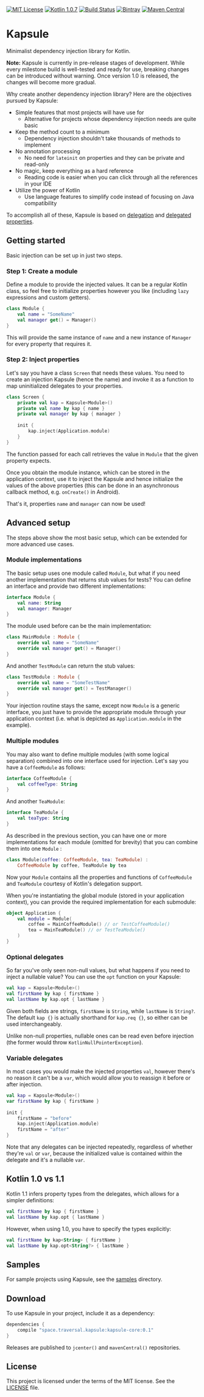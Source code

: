 [![MIT License](https://img.shields.io/github/license/traversals/kapsule.svg)](https://github.com/traversals/kapsule/blob/master/LICENSE)
[![Kotlin 1.0.7](https://img.shields.io/badge/Kotlin-1.0.7-blue.svg)](http://kotlinlang.org)
[![Build Status](https://travis-ci.org/traversals/kapsule.svg?branch=master)](https://travis-ci.org/traversals/kapsule)
[![Bintray](https://img.shields.io/bintray/v/traversals/maven/kapsule.svg)](https://bintray.com/traversals/maven/kapsule)
[![Maven Central](https://img.shields.io/maven-central/v/space.traversal.kapsule/kapsule-core.svg)](http://search.maven.org/#search%7Cga%7C1%7Cg%3A%22space.traversal.kapsule%22)

# Kapsule 

Minimalist dependency injection library for Kotlin.

**Note:** Kapsule is currently in pre-release stages of development. While every milestone build is well-tested and ready for use, breaking changes can be introduced without warning. Once version 1.0 is released, the changes will become more gradual.

Why create another dependency injection library? Here are the objectives pursued by Kapsule:

* Simple features that most projects will have use for
    - Alternative for projects whose dependency injection needs are quite basic
* Keep the method count to a minimum
    - Dependency injection shouldn't take thousands of methods to implement
* No annotation processing
    - No need for `lateinit` on properties and they can be private and read-only
* No magic, keep everything as a hard reference
    - Reading code is easier when you can click through all the references in your IDE
* Utilize the power of Kotlin
    - Use language features to simplify code instead of focusing on Java compatibility 

To accomplish all of these, Kapsule is based on [delegation](http://kotlinlang.org/docs/reference/delegation.html) and [delegated properties](http://kotlinlang.org/docs/reference/delegated-properties.html). 
  
## Getting started

Basic injection can be set up in just two steps.

### Step 1: Create a module

Define a module to provide the injected values. It can be a regular Kotlin class, so feel free to initialize properties however you like (including `lazy` expressions and custom getters).

```kotlin
class Module {
    val name = "SomeName"
    val manager get() = Manager()
}
```

This will provide the same instance of `name` and a new instance of `Manager` for every property that requires it. 

### Step 2: Inject properties

Let's say you have a class `Screen` that needs these values. You need to create an injection Kapsule (hence the name) and invoke it as a function to map uninitialized delegates to your properties.    

```kotlin
class Screen {
    private val kap = Kapsule<Module>()
    private val name by kap { name }
    private val manager by kap { manager }
    
    init {
        kap.inject(Application.module)
    }
}
```

The function passed for each call retrieves the value in `Module` that the given property expects. 

Once you obtain the module instance, which can be stored in the application context, use it to inject the Kapsule and hence initialize the values of the above properties (this can be done in an asynchronous callback method, e.g. `onCreate()` in Android).

That's it, properties `name` and `manager` can now be used!

## Advanced setup

The steps above show the most basic setup, which can be extended for more advanced use cases.

### Module implementations

The basic setup uses one module called `Module`, but what if you need another implementation that returns stub values for tests? You can define an interface and provide two different implementations:
 
```kotlin
interface Module {
    val name: String
    val manager: Manager
}
```
 
The module used before can be the main implementation:
 
```kotlin
class MainModule : Module {
    override val name = "SomeName"
    override val manager get() = Manager()
}
```

And another `TestModule` can return the stub values:
 
```kotlin
class TestModule : Module {
    override val name = "SomeTestName"
    override val manager get() = TestManager()
}
```

Your injection routine stays the same, except now `Module` is a generic interface, you just have to provide the appropriate module through your application context (i.e. what is depicted as `Application.module` in the example).

### Multiple modules

You may also want to define multiple modules (with some logical separation) combined into one interface used for injection. Let's say you have a `CoffeeModule` as follows:

```kotlin
interface CoffeeModule {
    val coffeeType: String
}
```

And another `TeaModule`:

```kotlin
interface TeaModule {
    val teaType: String
}
```

As described in the previous section, you can have one or more implementations for each module (omitted for brevity) that you can combine them into one `Module` :

```kotlin
class Module(coffee: CoffeeModule, tea: TeaModule) : 
    CoffeeModule by coffee, TeaModule by tea
```

Now your `Module` contains all the properties and functions of `CoffeeModule` and `TeaModule` courtesy of Kotlin's delegation support. 

When you're instantiating the global module (stored in your application context), you can provide the required implementation for each submodule:

```kotlin
object Application {
    val module = Module(
        coffee = MainCoffeeModule() // or TestCoffeeModule()
        tea = MainTeaModule() // or TestTeaModule()
    )
}
```

### Optional delegates

So far you've only seen non-null values, but what happens if you need to inject a nullable value? You can use the `opt` function on your Kapsule:

```kotlin
val kap = Kapsule<Module>()
val firstName by kap { firstName }
val lastName by kap.opt { lastName }
```

Given both fields are strings, `firstName` is `String`, while `lastName` is `String?`. The default `kap {}` is actually shorthand for `kap.req {}`, so either can be used interchangeably.

Unlike non-null properties, nullable ones can be read even before injection (the former would throw `KotlinNullPointerException`). 

### Variable delegates

In most cases you would make the injected properties `val`, however there's no reason it can't be a `var`, which would allow you to reassign it before or after injection.

```kotlin
val kap = Kapsule<Module>()
var firstName by kap { firstName }
 
init {
    firstName = "before"
    kap.inject(Application.module)
    firstName = "after"
}
```

Note that any delegates can be injected repeatedly, regardless of whether they're `val` or `var`, because the initialized value is contained within the delegate and it's a nullable `var`.

## Kotlin 1.0 vs 1.1

Kotlin 1.1 infers property types from the delegates, which allows for a simpler definitions:

```kotlin
val firstName by kap { firstName }
val lastName by kap.opt { lastName }
```

However, when using 1.0, you have to specify the types explicitly:
 
```kotlin
val firstName by kap<String> { firstName }
val lastName by kap.opt<String?> { lastName }
```

## Samples

For sample projects using Kapsule, see the [samples](samples) directory. 

## Download

To use Kapsule in your project, include it as a dependency:
  
```gradle
dependencies {
    compile "space.traversal.kapsule:kapsule-core:0.1"
}
```

Releases are published to `jcenter()` and `mavenCentral()` repositories.

## License

This project is licensed under the terms of the MIT license. See the [LICENSE](LICENSE) file.
